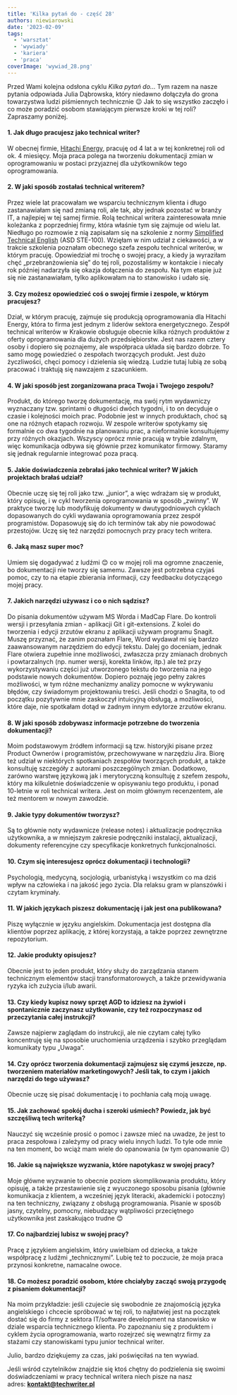 ```yaml
---
title: 'Kilka pytań do - część 28'
authors: niewiarowski
date: '2023-02-09'
tags:
  - 'warsztat'
  - 'wywiady'
  - 'kariera'
  - 'praca'
coverImage: 'wywiad_28.png'
---
```


Przed Wami kolejna odsłona cyklu *Kilka pytań do...* Tym razem na nasze pytania
odpowiada Julia Dąbrowska, który niedawno dołączyła do grona towarzystwa ludzi
piśmiennych technicznie 😉 Jak to się wszystko zaczęło i co może poradzić osobom
stawiającym pierwsze kroki w tej roli? Zapraszamy poniżej.

<!--truncate-->

#### 1\. Jak długo pracujesz jako technical writer?

W obecnej firmie,
[Hitachi Energy](https://www.hitachienergy.com/about-us/country-and-regional-information/poland),
pracuję od 4 lat a w tej konkretnej roli od ok. 4 miesięcy. Moja praca polega na
tworzeniu dokumentacji zmian w oprogramowaniu w postaci przyjaznej dla
użytkowników tego oprogramowania.

#### 2\. W jaki sposób zostałaś technical writerem?

Przez wiele lat pracowałam we wsparciu technicznym klienta i długo zastanawiałam
się nad zmianą roli, ale tak, aby jednak pozostać w branży IT, a najlepiej w tej
samej firmie. Rolą technical writera zainteresowała mnie koleżanka z poprzedniej
firmy, która właśnie tym się zajmuje od wielu lat. Niedługo po rozmowie z nią
zapisałam się na szkolenie z normy
[Simplified Technical English](https://asd-ste100.org/) (ASD STE-100). Wzięłam w
nim udział z ciekawości, a w trakcie szkolenia poznałam obecnego szefa zespołu
technical writerów, w którym pracuję. Opowiedział mi trochę o swojej pracy, a
kiedy ja wyraziłam chęć „przebranżowienia się” do tej roli, pozostaliśmy w
kontakcie i niecały rok później nadarzyła się okazja dołączenia do zespołu. Na
tym etapie już się nie zastanawiałam, tylko aplikowałam na to stanowisko i udało
się.

#### 3\. Czy możesz opowiedzieć coś o swojej firmie i zespole, w którym pracujesz?

Dział, w którym pracuję, zajmuje się produkcją oprogramowania dla Hitachi
Energy, która to firma jest jednym z liderów sektora energetycznego. Zespół
technical writerów w Krakowie obsługuje obecnie kilka różnych produktów z oferty
oprogramowania dla dużych przedsiębiorstw. Jest nas razem cztery osoby i dopiero
się poznajemy, ale współpraca układa się bardzo dobrze. To samo mogę powiedzieć
o zespołach tworzących produkt. Jest dużo życzliwości, chęci pomocy i dzielenia
się wiedzą. Ludzie tutaj lubią ze sobą pracować i traktują się nawzajem z
szacunkiem.

#### 4\. W jaki sposób jest zorganizowana praca Twoja i Twojego zespołu?

Produkt, do którego tworzę dokumentację, ma swój rytm wydawniczy wyznaczany tzw.
sprintami o długości dwóch tygodni, i to on decyduje o czasie i kolejności moich
prac. Podobnie jest w innych produktach, choć są one na różnych etapach rozwoju.
W zespole writerów spotykamy się formalnie co dwa tygodnie na planowaniu prac, a
nieformalnie konsultujemy przy różnych okazjach. Wszyscy oprócz mnie pracują w
trybie zdalnym, więc komunikacja odbywa się głównie przez komunikator firmowy.
Staramy się jednak regularnie integrować poza pracą.

#### 5\. Jakie doświadczenia zebrałaś jako technical writer? W jakich projektach brałaś udział?

Obecnie uczę się tej roli jako tzw. „junior”, a więc wdrażam się w produkt,
który opisuję, i w cykl tworzenia oprogramowania w sposób „zwinny”. W praktyce
tworzę lub modyfikuję dokumenty w dwutygodniowych cyklach dopasowanych do cykli
wydawania oprogramowania przez zespół programistów. Dopasowuję się do ich
terminów tak aby nie powodować przestojów. Uczę się też narzędzi pomocnych przy
pracy tech writera.

#### 6\. Jaką masz super moc?

Umiem się dogadywać z ludźmi 😊 co w mojej roli ma ogromne znaczenie, bo
dokumentacji nie tworzy się samemu. Zawsze jest potrzebna czyjaś pomoc, czy to
na etapie zbierania informacji, czy feedbacku dotyczącego mojej pracy.

#### 7\. Jakich narzędzi używasz i co o nich sądzisz?

Do pisania dokumentów używam MS Worda i MadCap Flare. Do kontroli wersji i
przesyłania zmian - aplikacji Git i git-extensions. Z kolei do tworzenia i
edycji zrzutów ekranu z aplikacji używam programu Snagit. Muszę przyznać, że
zanim poznałam Flare, Word wydawał mi się bardzo zaawansowanym narzędziem do
edycji tekstu. Dalej go doceniam, jednak Flare otwiera zupełnie inne możliwości,
zwłaszcza przy zmianach drobnych i powtarzalnych (np. numer wersji, korekta
linków, itp.) ale też przy wykorzystywaniu części już utworzonego tekstu do
tworzenia na jego podstawie nowych dokumentów. Dopiero poznaję jego pełny zakres
możliwości, w tym różne mechanizmy analizy pomocne w wykrywaniu błędów, czy
świadomym projektowaniu treści. Jeśli chodzi o Snagita, to od początku
pozytywnie mnie zaskoczył intuicyjną obsługą, a możliwości, które daje, nie
spotkałam dotąd w żadnym innym edytorze zrzutów ekranu.

#### 8\. W jaki sposób zdobywasz informacje potrzebne do tworzenia dokumentacji?

Moim podstawowym źródłem informacji są tzw. historyjki pisane przez Product
Ownerów i programistów, przechowywane w narzędziu Jira. Biorę też udział w
niektórych spotkaniach zespołów tworzących produkt, a także konsultuję szczegóły
z autorami poszczególnych zmian. Dodatkowo, zarówno warstwę językową jak i
merytoryczną konsultuję z szefem zespołu, który ma kilkuletnie doświadczenie w
opisywaniu tego produktu, i ponad 10-letnie w roli technical writera. Jest on
moim głównym recenzentem, ale też mentorem w nowym zawodzie.

#### 9\. Jakie typy dokumentów tworzysz?

Są to głównie noty wydawnicze (release notes) i aktualizacje podręcznika
użytkownika, a w mniejszym zakresie podręczniki instalacji, aktualizacji,
dokumenty referencyjne czy specyfikacje konkretnych funkcjonalności.

#### 10\. Czym się interesujesz oprócz dokumentacji i technologii?

Psychologią, medycyną, socjologią, urbanistyką i wszystkim co ma dziś wpływ na
człowieka i na jakość jego życia. Dla relaksu gram w planszówki i czytam
kryminały.

#### 11\. W jakich językach piszesz dokumentację i jak jest ona publikowana?

Piszę wyłącznie w języku angielskim. Dokumentacja jest dostępna dla klientów
poprzez aplikację, z której korzystają, a także poprzez zewnętrzne repozytorium.

#### 12\. Jakie produkty opisujesz?

Obecnie jest to jeden produkt, który służy do zarządzania stanem technicznym
elementów stacji transformatorowych, a także przewidywania ryzyka ich zużycia
i/lub awarii.

#### 13\. Czy kiedy kupisz nowy sprzęt AGD to idziesz na żywioł i spontanicznie zaczynasz użytkowanie, czy też rozpoczynasz od przeczytania całej instrukcji?

Zawsze najpierw zaglądam do instrukcji, ale nie czytam całej tylko koncentruję
się na sposobie uruchomienia urządzenia i szybko przeglądam komunikaty typu
„Uwaga”.

#### 14\. Czy oprócz tworzenia dokumentacji zajmujesz się czymś jeszcze, np. tworzeniem materiałów marketingowych? Jeśli tak, to czym i jakich narzędzi do tego używasz?

Obecnie uczę się pisać dokumentację i to pochłania całą moją uwagę.

#### 15\. Jak zachować spokój ducha i szeroki uśmiech? Powiedz, jak być szczęśliwą tech writerką?

Nauczyć się wcześnie prosić o pomoc i zawsze mieć na uwadze, że jest to praca
zespołowa i zależymy od pracy wielu innych ludzi. To tyle ode mnie na ten
moment, bo wciąż mam wiele do opanowania (w tym opanowanie 😉)

#### 16\. Jakie są największe wyzwania, które napotykasz w swojej pracy?

Moje główne wyzwanie to obecnie poziom skomplikowania produktu, który opisuję, a
także przestawienie się z wyuczonego sposobu pisania (głównie komunikacja z
klientem, a wcześniej język literacki, akademicki i potoczny) na ten techniczny,
związany z obsługą programowania. Pisanie w sposób jasny, czytelny, pomocny,
niebudzący wątpliwości przeciętnego użytkownika jest zaskakująco trudne 😊

#### 17\. Co najbardziej lubisz w swojej pracy?

Pracę z językiem angielskim, który uwielbiam od dziecka, a także współpracę z
ludźmi „technicznymi”. Lubię też to poczucie, że moja praca przynosi konkretne,
namacalne owoce.

#### 18\. Co możesz poradzić osobom, które chciałyby zacząć swoją przygodę z pisaniem dokumentacji?

Na moim przykładzie: jeśli czujecie się swobodnie ze znajomością języka
angielskiego i chcecie spróbować w tej roli, to najłatwiej jest na początek
dostać się do firmy z sektora IT/software development na stanowisko w dziale
wsparcia technicznego klienta. Po zapoznaniu się z produktem i cyklem życia
oprogramowania, warto rozejrzeć się wewnątrz firmy za stażami czy stanowiskami
typu junior technical writer.

Julio, bardzo dziękujemy za czas, jaki poświęciłaś na ten wywiad.

Jeśli wśród czytelników znajdzie się ktoś chętny do podzielenia się swoimi
doświadczeniami w pracy technical writera niech pisze na nasz
adres: [**kontakt@techwriter.pl**](mailto:kontakt@techwriter.pl)
